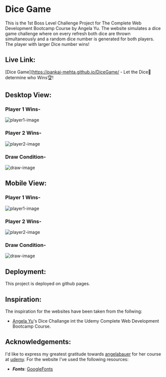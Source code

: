 # Dice Game
This is the 1st Boss Level Challenge Project for The Complete Web Development Bootcamp Course by Angela Yu.
The website simulates a dice game challenge where on every refresh both dice are thrown simultaneously and a random dice number is generated for both players. The player with larger Dice number wins!


## Live Link:
[Dice Game](https://pankaj-mehta.github.io/DiceGame/ - Let the Dice🎲 determine who Wins🏆!


## Desktop View:
### Player 1 Wins-
<img alt="player1-image" src="https://github.com/pankaj-mehta/DiceGame/blob/master/live%20website%20screenshots/player%201%20wins.png">

### Player 2 Wins-
<img alt="player2-image" src="https://github.com/pankaj-mehta/DiceGame/blob/master/live%20website%20screenshots/player%202%20wins.png">

### Draw Condition-
<img alt="draw-image" src="https://github.com/pankaj-mehta/DiceGame/blob/master/live%20website%20screenshots/Its%20a%20draw%20.png">

## Mobile View:
### Player 1 Wins-
<img alt="player1-image" src="https://github.com/pankaj-mehta/DiceGame/blob/master/live%20website%20screenshots/mobile%20player%201%20wins.jpeg">

### Player 2 Wins-
<img alt="player2-image" src="https://github.com/pankaj-mehta/DiceGame/blob/master/live%20website%20screenshots/mobile%20player%202%20wins.jpeg">

### Draw Condition-
<img alt="draw-image" src="https://github.com/pankaj-mehta/DiceGame/blob/master/live%20website%20screenshots/mobile%20its%20a%20draw.jpeg">


## Deployment:
This project is deployed on github pages.


## Inspiration:
The inspiration for the websites have been taken from the follwing:
* [Angela Yu](https://github.com/angelabauer)'s Dice Challange int the Udemy Complete Web Development Bootcamp Course.


## Acknowledgements:
I'd like to express my greatest gratitude towards [angelabauer](https://github.com/angelabauer) for her course at [udemy](https://www.udemy.com/course/the-complete-web-development-bootcamp/).
For the website I've used the following resources:
* ***Fonts***: [GoogleFonts](https://fonts.google.com/)
